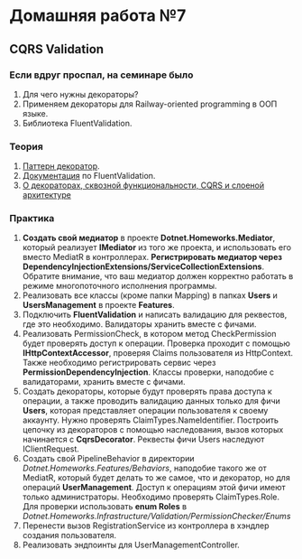 # Домашняя работа №7

## CQRS Validation

### Если вдруг проспал, на семинаре было
1) Для чего нужны декораторы?
2) Применяем декораторы для Railway-oriented programming в ООП языке.
3) Библиотека FluentValidation.

### Теория
1. [Паттерн декоратор](https://metanit.com/sharp/patterns/4.1.php).
2. [Документация](https://docs.fluentvalidation.net) по FluentValidation.
3. [О декораторах, сквозной функциональности, CQRS и слоеной архитектуре](https://habr.com/ru/articles/353258/)

### Практика
1. **Создать свой медиатор** в проекте **Dotnet.Homeworks.Mediator**, который реализует **IMediator** из того же проекта, и использовать его вместо MediatR в контроллерах. **Регистрировать медиатор через DependencyInjectionExtensions/ServiceCollectionExtensions**. Обратите внимание, что ваш медиатор должен корректно работать в режиме многопоточного исполнения программы.
2. Реализовать все классы (кроме папки Mapping) в папках **Users** и **UsersManagement** в проекте **Features**.
3. Подключить **FluentValidation** и написать валидацию для реквестов, где это необходимо. Валидаторы хранить вместе с фичами.
4. Реализовать PermissionCheck, в котором метод CheckPermission будет проверять доступ к операции. Проверка проходит с помощью **IHttpContextAccessor**, проверяя Claims пользователя из HttpContext. Также необходимо регистрировать сервис через **PermissionDependencyInjection**. Классы проверки, наподобие с валидаторами, хранить вместе с фичами.
5. Создать декораторы, которые будут проверять права доступа к операции, а также проводить валидацию данных только для фичи **Users**, которая представляет операции пользователя к своему аккаунту. Нужно проверять ClaimTypes.NameIdentifier. Построить цепочку из декораторов с помощью наследования, вызов которых начинается с **CqrsDecorator**. Реквесты фичи Users наследуют IClientRequest.
6. Создать свой PipelineBehavior в директории *Dotnet.Homeworks.Features/Behaviors*, наподобие такого же от MediatR, который будет делать то же самое, что и декоратор, но для операций **UserManagement**. Доступ к операциям этой фичи имеют только администраторы. Необходимо проверять ClaimTypes.Role. Для проверки использовать **enum Roles** в *Dotnet.Homeworks.Infrastructure/Validation/PermissionChecker/Enums*
7. Перенести вызов RegistrationService из контроллера в хэндлер создания пользователя.
8. Реализовать эндпоинты для UserManagementController.